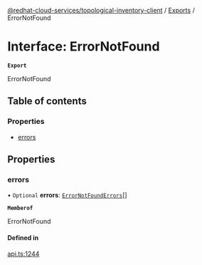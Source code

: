 [@redhat-cloud-services/topological-inventory-client](../README.md) / [Exports](../modules.md) / ErrorNotFound

# Interface: ErrorNotFound

**`Export`**

ErrorNotFound

## Table of contents

### Properties

- [errors](ErrorNotFound.md#errors)

## Properties

### errors

• `Optional` **errors**: [`ErrorNotFoundErrors`](ErrorNotFoundErrors.md)[]

**`Memberof`**

ErrorNotFound

#### Defined in

[api.ts:1244](https://github.com/RedHatInsights/javascript-clients/blob/main/packages/topological-inventory/api.ts#L1244)
